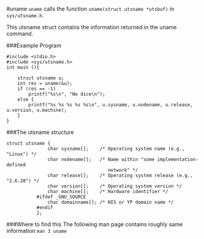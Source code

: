 #uname
`uname` calls the function `uname(struct utsname *utsbuf)` in `sys/utsname.h`.

This utsname struct contains the information returned in the uname command. 

###Example Program
```
#include <stdio.h>
#include <sys/utsname.h>
int main (){

    struct utsname u;
    int res = uname(&u);
    if (res == -1)
        printf("%s\n", "No dice\n");
    else {
        printf("%s %s %s %s %s\n", u.sysname, u.nodename, u.release, u.version, u.machine);
    }
}
```

###The utsname structure
```
struct utsname {
               char sysname[];    /* Operating system name (e.g., "Linux") */
               char nodename[];   /* Name within "some implementation-defined
                                     network" */
               char release[];    /* Operating system release (e.g., "2.6.28") */
               char version[];    /* Operating system version */
               char machine[];    /* Hardware identifier */
           #ifdef _GNU_SOURCE
               char domainname[]; /* NIS or YP domain name */
           #endif
           };
```

###Where to find this
The following man page contains roughly same information
```man 3 uname```

